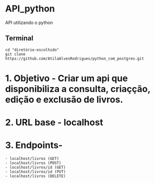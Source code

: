# API_python
 API utilizando o python

## Terminal

    cd "diretório-escolhido"
    git clone https://github.com/AtilaAlvesRodrigues/python_com_postgres.git

# 1. Objetivo - Criar um api que disponibiliza a consulta, criaçção, edição e exclusão de livros.
# 2. URL base - localhost
# 3. Endpoints- 
    - localhost/livros (GET)
    - localhost/livros (POST)
    - localhost/livros/id (GET)
    - localhost/livros/id (PUT)
    - localhost/livros (DELETE)
